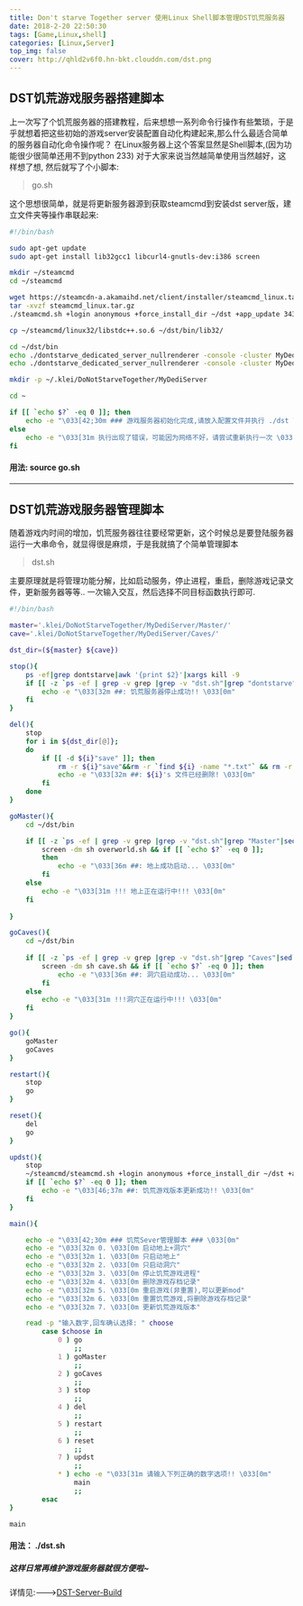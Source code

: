 ```yaml
---
title: Don't starve Together server 使用Linux Shell脚本管理DST饥荒服务器
date: 2018-2-20 22:50:30
tags: [Game,Linux,shell]
categories: [Linux,Server]
top_img: false
cover: http://qhld2v6f0.hn-bkt.clouddn.com/dst.png
---
```


## DST饥荒游戏服务器搭建脚本
上一次写了个饥荒服务器的搭建教程，后来想想一系列命令行操作有些繁琐，于是乎就想着把这些初始的游戏server安装配置自动化构建起来,那么什么最适合简单的服务器自动化命令操作呢？
在Linux服务器上这个答案显然是Shell脚本,(因为功能很少很简单还用不到python 233)
对于大家来说当然越简单使用当然越好，这样想了想, 然后就写了个小脚本:

> go.sh

这个思想很简单，就是将更新服务器源到获取steamcmd到安装dst server版，建立文件夹等操作串联起来:

<!--more-->

```bash
#!/bin/bash

sudo apt-get update
sudo apt-get install lib32gcc1 libcurl4-gnutls-dev:i386 screen

mkdir ~/steamcmd
cd ~/steamcmd

wget https://steamcdn-a.akamaihd.net/client/installer/steamcmd_linux.tar.gz
tar -xvzf steamcmd_linux.tar.gz
./steamcmd.sh +login anonymous +force_install_dir ~/dst +app_update 343050 validate +quit

cp ~/steamcmd/linux32/libstdc++.so.6 ~/dst/bin/lib32/

cd ~/dst/bin
echo ./dontstarve_dedicated_server_nullrenderer -console -cluster MyDediServer -shard Master > overworld.sh
echo ./dontstarve_dedicated_server_nullrenderer -console -cluster MyDediServer -shard Caves > cave.sh

mkdir -p ~/.klei/DoNotStarveTogether/MyDediServer

cd ~

if [[ `echo $?` -eq 0 ]]; then
	echo -e "\033[42;30m ### 游戏服务器初始化完成,请放入配置文件并执行 ./dst \033[0m"
else
	echo -e "\033[31m 执行出现了错误，可能因为网络不好，请尝试重新执行一次 \033[0m"	
fi

```

#### 用法: source go.sh

***

## DST饥荒游戏服务器管理脚本
随着游戏内时间的增加，饥荒服务器往往要经常更新，这个时候总是要登陆服务器运行一大串命令，就显得很是麻烦，于是我就搞了个简单管理脚本
> dst.sh

主要原理就是将管理功能分解，比如启动服务，停止进程，重启，删除游戏记录文件，更新服务器等等..
一次输入交互，然后选择不同目标函数执行即可.

```bash
#!/bin/bash

master='.klei/DoNotStarveTogether/MyDediServer/Master/'
cave='.klei/DoNotStarveTogether/MyDediServer/Caves/'

dst_dir=(${master} ${cave})

stop(){
	ps -ef|grep dontstarve|awk '{print $2}'|xargs kill -9
	if [[ -z `ps -ef | grep -v grep |grep -v "dst.sh"|grep "dontstarve"|sed -n '1P'|awk '{print $2}'` ]]; then
		echo -e "\033[32m ##: 饥荒服务器停止成功!! \033[0m"
	fi
}

del(){
	stop
	for i in ${dst_dir[@]};
	do
		if [[ -d ${i}"save" ]]; then
			rm -r ${i}"save"&&rm -r `find ${i} -name "*.txt"` && rm -r ${i}"backup"
			echo -e "\033[32m ##: ${i}'s 文件已经删除! \033[0m"
		fi
	done
}

goMaster(){
	cd ~/dst/bin

	if [[ -z `ps -ef | grep -v grep |grep -v "dst.sh"|grep "Master"|sed -n '1P'|awk '{print $2}'` ]]; then
		screen -dm sh overworld.sh && if [[ `echo $?` -eq 0 ]]; 
		then
			echo -e "\033[36m ##: 地上成功启动... \033[0m"
		fi
	else
		echo -e "\033[31m !!! 地上正在运行中!!! \033[0m"
	fi
	
}

goCaves(){
	cd ~/dst/bin
	
	if [[ -z `ps -ef | grep -v grep |grep -v "dst.sh"|grep "Caves"|sed -n '1P'|awk '{print $2}'` ]]; then
		screen -dm sh cave.sh && if [[ `echo $?` -eq 0 ]]; then
			echo -e "\033[36m ##: 洞穴启动成功... \033[0m"
		fi
	else
		echo -e "\033[31m !!!洞穴正在运行中!!! \033[0m"
	fi
}

go(){
	goMaster
	goCaves
}

restart(){
	stop
	go
}

reset(){
	del
	go
}

updst(){
	stop
	~/steamcmd/steamcmd.sh +login anonymous +force_install_dir ~/dst +app_update 343050 validate +quit
	if [[ `echo $?` -eq 0 ]]; then
		echo -e "\033[46;37m ##: 饥荒游戏版本更新成功!! \033[0m"
	fi
}

main(){

	echo -e "\033[42;30m ### 饥荒Sever管理脚本 ### \033[0m"
	echo -e "\033[32m 0. \033[0m 启动地上+洞穴"
	echo -e "\033[32m 1. \033[0m 只启动地上"
	echo -e "\033[32m 2. \033[0m 只启动洞穴"
	echo -e "\033[32m 3. \033[0m 停止饥荒游戏进程"
	echo -e "\033[32m 4. \033[0m 删除游戏存档记录"                                                                                             
	echo -e "\033[32m 5. \033[0m 重启游戏(非重置),可以更新mod"
	echo -e "\033[32m 6. \033[0m 重置饥荒游戏,将删除游戏存档记录"
	echo -e "\033[32m 7. \033[0m 更新饥荒游戏版本"

	read -p "输入数字,回车确认选择: " choose
		case $choose in
			0 ) go
				;;
			1 ) goMaster
				;;
			2 ) goCaves
				;;
			3 ) stop
				;;
			4 ) del
				;;
			5 ) restart
				;;
			6 ) reset
				;;
			7 ) updst
				;;
			* ) echo -e "\033[31m 请输入下列正确的数字选项!! \033[0m"
				main
				;;
		esac
}

main

```

#### 用法： ./dst.sh

##### 这样日常再维护游戏服务器就很方便啦~

详情见:--->[DST-Server-Build](https://github.com/qwertyuiop6/DST-Server-Build)
